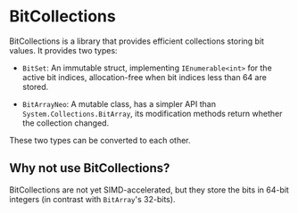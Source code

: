 # BitCollections

BitCollections is a library that provides efficient collections storing bit values. It provides two types:

* `BitSet`: An immutable struct, implementing `IEnumerable<int>` for the active bit indices, allocation-free when bit indices less than 64 are stored.

* `BitArrayNeo`: A mutable class, has a simpler API than `System.Collections.BitArray`, its modification methods return whether the collection changed.

These two types can be converted to each other.

## Why not use BitCollections?

BitCollections are not yet SIMD-accelerated, but they store the bits in 64-bit integers (in contrast with `BitArray`'s 32-bits).
